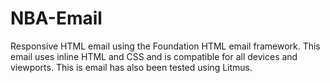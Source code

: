 # NBA-Email

Responsive HTML email using the Foundation HTML email framework. This email uses inline HTML and CSS and is compatible for all devices and viewports. 
This is email has also been tested using Litmus.
